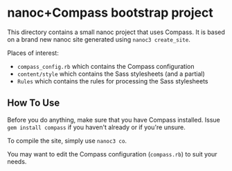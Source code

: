 nanoc+Compass bootstrap project
===============================

This directory contains a small nanoc project that uses Compass. It is based on a brand new nanoc site generated using `nanoc3 create_site`.

Places of interest:

* `compass_config.rb` which contains the Compass configuration
* `content/style` which contains the Sass stylesheets (and a partial)
* `Rules` which contains the rules for processing the Sass stylesheets

How To Use
----------

Before you do anything, make sure that you have Compass installed. Issue `gem install compass` if you haven't already or if you're unsure.

To compile the site, simply use `nanoc3 co`.

You may want to edit the Compass configuration (`compass.rb`) to suit your needs.
